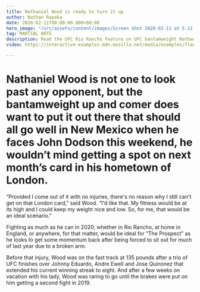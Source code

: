 ```yaml
---
title: Nathaniel Wood is ready to turn it up
author: Nathan Rapaka
date: 2020-02-11T08:00:00.000+00:00
hero_image: "/src/assets/content/images/Screen Shot 2020-02-11 at 5.11.11 PM.png"
tag: MARTIAL ARTS
description: Read the UFC Rio Rancho feature on UFC bantamweight Nathaniel Wood
video: https://interactive-examples.mdn.mozilla.net/media/examples/flower.mp4

---
```

# Nathaniel Wood is not one to look past any opponent, but the bantamweight up and comer does want to put it out there that should all go well in New Mexico when he faces John Dodson this weekend, he wouldn’t mind getting a spot on next month’s card in his hometown of London.

“Provided I come out of it with no injuries, there's no reason why I still can't get on that London card,” said Wood. “I'd like that. My fitness would be at its high and I could keep my weight nice and low. So, for me, that would be an ideal scenario.”

Fighting as much as he can in 2020, whether in Rio Rancho, at home in England, or anywhere, for that matter, would be ideal for “The Prospect” as he looks to get some momentum back after being forced to sit out for much of last year due to a broken arm.

Before that injury, Wood was on the fast track at 135 pounds after a trio of UFC finishes over Johnny Eduardo, Andre Ewell and Jose Quinonez that extended his current winning streak to eight. And after a few weeks on vacation with his lady, Wood was raring to go until the brakes were put on him getting a second fight in 2019.